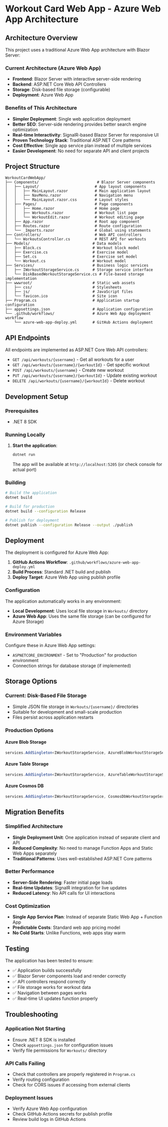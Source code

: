 # Workout Card Web App - Azure Web App Architecture

## Architecture Overview

This project uses a traditional Azure Web App architecture with Blazor Server:

### Current Architecture (Azure Web App)
- **Frontend**: Blazor Server with interactive server-side rendering
- **Backend**: ASP.NET Core Web API Controllers 
- **Storage**: Disk-based file storage (configurable)
- **Deployment**: Azure Web App

### Benefits of This Architecture
- **Simpler Deployment**: Single web application deployment
- **Better SEO**: Server-side rendering provides better search engine optimization
- **Real-time Interactivity**: SignalR-based Blazor Server for responsive UI
- **Proven Technology Stack**: Traditional ASP.NET Core patterns
- **Cost Effective**: Single app service plan instead of multiple services
- **Easier Development**: No need for separate API and client projects

## Project Structure

```
WorkoutCardWebApp/
├── Components/                          # Blazor Server components
│   ├── Layout/                         # App layout components
│   │   ├── MainLayout.razor            # Main application layout
│   │   ├── NavMenu.razor               # Navigation menu
│   │   └── MainLayout.razor.css        # Layout styles
│   ├── Pages/                          # Page components
│   │   ├── Home.razor                  # Home page
│   │   ├── Workouts.razor              # Workout list page
│   │   └── WorkoutEdit.razor           # Workout editing page
│   ├── App.razor                       # Root app component
│   ├── Routes.razor                    # Route configuration
│   └── _Imports.razor                  # Global using statements
├── Controllers/                        # Web API controllers
│   └── WorkoutsController.cs           # REST API for workouts
├── Models/                            # Data models
│   ├── Block.cs                       # Workout block model
│   ├── Exercise.cs                    # Exercise model
│   ├── Set.cs                         # Exercise set model
│   └── Workout.cs                     # Workout model
├── Services/                          # Business logic services
│   ├── IWorkoutStorageService.cs      # Storage service interface
│   └── DiskBasedWorkoutStorageService.cs # File-based storage implementation
├── wwwroot/                           # Static web assets
│   ├── css/                           # Stylesheets
│   ├── js/                            # JavaScript files
│   └── favicon.ico                    # Site icon
├── Program.cs                         # Application startup configuration
├── appsettings.json                   # Application configuration
└── .github/workflows/                 # Azure Web App deployment workflow
    └── azure-web-app-deploy.yml       # GitHub Actions deployment
```

## API Endpoints

All endpoints are implemented as ASP.NET Core Web API controllers:

- `GET /api/workouts/{username}` - Get all workouts for a user
- `GET /api/workouts/{username}/{workoutId}` - Get specific workout
- `POST /api/workouts/{username}` - Create new workout
- `PUT /api/workouts/{username}/{workoutId}` - Update existing workout
- `DELETE /api/workouts/{username}/{workoutId}` - Delete workout

## Development Setup

### Prerequisites
- .NET 8 SDK

### Running Locally

1. **Start the application**:
   ```bash
   dotnet run
   ```
   The app will be available at `http://localhost:5205` (or check console for actual port)

### Building

```bash
# Build the application
dotnet build

# Build for production
dotnet build --configuration Release

# Publish for deployment
dotnet publish --configuration Release --output ./publish
```

## Deployment

The deployment is configured for Azure Web App:

1. **GitHub Actions Workflow**: `.github/workflows/azure-web-app-deploy.yml`
2. **Build Process**: Standard .NET build and publish
3. **Deploy Target**: Azure Web App using publish profile

### Configuration

The application automatically works in any environment:
- **Local Development**: Uses local file storage in `Workouts/` directory
- **Azure Web App**: Uses the same file storage (can be configured for Azure Storage)

### Environment Variables

Configure these in Azure Web App settings:
- `ASPNETCORE_ENVIRONMENT` - Set to "Production" for production environment
- Connection strings for database storage (if implemented)

## Storage Options

### Current: Disk-Based File Storage
- Simple JSON file storage in `Workouts/{username}/` directories
- Suitable for development and small-scale production
- Files persist across application restarts

### Production Options

#### Azure Blob Storage
```csharp
services.AddSingleton<IWorkoutStorageService, AzureBlobWorkoutStorageService>();
```

#### Azure Table Storage
```csharp
services.AddSingleton<IWorkoutStorageService, AzureTableWorkoutStorageService>();
```

#### Azure Cosmos DB
```csharp
services.AddSingleton<IWorkoutStorageService, CosmosDbWorkoutStorageService>();
```

## Migration Benefits

### Simplified Architecture
- **Single Deployment Unit**: One application instead of separate client and API
- **Reduced Complexity**: No need to manage Function Apps and Static Web Apps separately
- **Traditional Patterns**: Uses well-established ASP.NET Core patterns

### Better Performance
- **Server-Side Rendering**: Faster initial page loads
- **Real-time Updates**: SignalR integration for live updates
- **Reduced Latency**: No API calls for UI interactions

### Cost Optimization
- **Single App Service Plan**: Instead of separate Static Web App + Function App
- **Predictable Costs**: Standard web app pricing model
- **No Cold Starts**: Unlike Functions, web apps stay warm

## Testing

The application has been tested to ensure:
- ✅ Application builds successfully
- ✅ Blazor Server components load and render correctly
- ✅ API controllers respond correctly
- ✅ File storage works for workout data
- ✅ Navigation between pages works
- ✅ Real-time UI updates function properly

## Troubleshooting

### Application Not Starting
- Ensure .NET 8 SDK is installed
- Check `appsettings.json` for configuration issues
- Verify file permissions for `Workouts/` directory

### API Calls Failing
- Check that controllers are properly registered in `Program.cs`
- Verify routing configuration
- Check for CORS issues if accessing from external clients

### Deployment Issues
- Verify Azure Web App configuration
- Check GitHub Actions secrets for publish profile
- Review build logs in GitHub Actions
